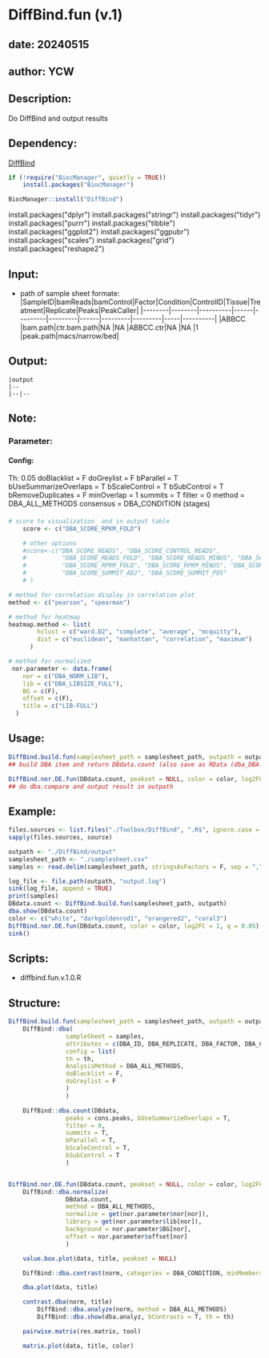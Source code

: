 # DiffBind.fun (v.1)

## date: 20240515
## author: YCW

## Description:
Do DiffBind and output results

## Dependency:

[DiffBind](https://bioconductor.org/packages/release/bioc/html/DiffBind.html)
```R
if (!require("BiocManager", quietly = TRUE))
    install.packages("BiocManager")

BiocManager::install("DiffBind")
```

install.packages("dplyr")
install.packages("stringr")
install.packages("tidyr")
install.packages("purrr")
install.packages("tibble")
install.packages("ggplot2")
install.packages("ggpubr")
install.packages("scales")
install.packages("grid")
install.packages("reshape2")

## Input:
- path of sample sheet
formate: 
|SampleID|bamReads|bamControl|Factor|Condition|ControlID|Tissue|Treatment|Replicate|Peaks|PeakCaller|
|--------|--------|----------|------|---------|---------|------|---------|---------|-----|----------|
|ABBCC   |bam.path|ctr.bam.path|NA  |NA       |ABBCC.ctr|NA    |NA       |1        |peak.path|macs/narrow/bed|


## Output: 

```
|output
|--
|--|--
```

## Note:

### Parameter:
#### Config:
Th: 0.05
doBlacklist = F
doGreylist = F
bParallel = T
bUseSummarizeOverlaps = T
bScaleControl = T
bSubControl = T
bRemoveDuplicates = F 
minOverlap = 1
summits = T
filter = 0
method = DBA_ALL_METHODS
consensus = DBA_CONDITION (stages)

#### 
```R
# score to visualization  and in output table
    score <- c("DBA_SCORE_RPKM_FOLD")

    # other options
    #score<-c("DBA_SCORE_READS", "DBA_SCORE_CONTROL_READS",
    #          "DBA_SCORE_READS_FOLD", "DBA_SCORE_READS_MINUS", "DBA_SCORE_RPKM",
    #          "DBA_SCORE_RPKM_FOLD", "DBA_SCORE_RPKM_MINUS", "DBA_SCORE_SUMMIT",
    #          "DBA_SCORE_SUMMIT_ADJ", "DBA_SCORE_SUMMIT_POS"
    # )
```
```R
# method for correlation display in correlation plot
method <- c("pearson", "spearman")

# method for heatmap
heatmap.method <- list(
        hclust = c("ward.D2", "complete", "average", "mcquitty"),
        dist = c("euclidean", "manhattan", "correlation", "maximum")
      )

# method for normalized
 nor.parameter <- data.frame(
    nor = c("DBA_NORM_LIB"),
    lib = c("DBA_LIBSIZE_FULL"),
    BG = c(F),
    offset = c(F),
    title = c("LIB-FULL")
  )

```

## Usage: 

```R
DiffBind.build.fun(samplesheet_path = samplesheet_path, outpath = outpath, peakset = NULL) 
## build DBA item and return DBdata.count (also save as RData (dba_DBA.RData) in outpath)

DiffBind.nor.DE.fun(DBdata.count, peakset = NULL, color = color, log2FC = 1, q = 0.05)
## do dba.compare and output result in outpath

```

## Example:

```R
files.sources <- list.files("./Toolbox/DiffBind", ".R$", ignore.case = T, full.names = T)
sapply(files.sources, source)

outpath <- "./DiffBind/output"
samplesheet_path <- "./samplesheet.csv"
samples <- read.delim(samplesheet_path, stringsAsFactors = F, sep = ",")

log_file <- file.path(outpath, "output.log")
sink(log_file, append = TRUE)
print(samples)
DBdata.count <- DiffBind.build.fun(samplesheet_path, outpath)
dba.show(DBdata.count)
color <- c("white", "darkgoldenrod1", "orangered2", "coral3")
DiffBind.nor.DE.fun(DBdata.count, color = color, log2FC = 1, q = 0.05)
sink()

```

## Scripts:
- diffbind.fun.v.1.0.R

## Structure:
```R
DiffBind.build.fun(samplesheet_path = samplesheet_path, outpath = outpath, peakset = NULL)
    DiffBind::dba(
                sampleSheet = samples, 
                attributes = c(DBA_ID, DBA_REPLICATE, DBA_FACTOR, DBA_CONDITION),
                config = list(
                th = th,
                AnalysisMethod = DBA_ALL_METHODS,
                doBlacklist = F,
                doGreylist = F
                )
                )

    DiffBind::dba.count(DBdata,
                peaks = cons.peaks, bUseSummarizeOverlaps = T,
                filter = 0,
                summits = T,
                bParallel = T,
                bScaleControl = T,
                bSubControl = T
                )


DiffBind.nor.DE.fun(DBdata.count, peakset = NULL, color = color, log2FC = 1, q = 0.05)  
    DiffBind::dba.normalize(
                DBdata.count,
                method = DBA_ALL_METHODS,
                normalize = get(nor.parameter$nor[nor]),
                library = get(nor.parameter$lib[nor]),
                background = nor.parameter$BG[nor],
                offset = nor.parameter$offset[nor]
                )

    value.box.plot(data, title, peakset = NULL)

    DiffBind::dba.contrast(norm, categories = DBA_CONDITION, minMembers = 2)   

    dba.plot(data, title)   

    contrast.dba(norm, title)
        DiffBind::dba.analyze(norm, method = DBA_ALL_METHODS)
        DiffBind::dba.show(dba.analyz, bContrasts = T, th = th)

    pairwise.matrix(res.matrix, tool)

    matrix.plot(data, title, color)

```


